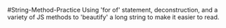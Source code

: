#String-Method-Practice 
Using 'for of' statement, deconstruction, and a variety of JS methods to 'beautify' a long string to make it easier to read.  